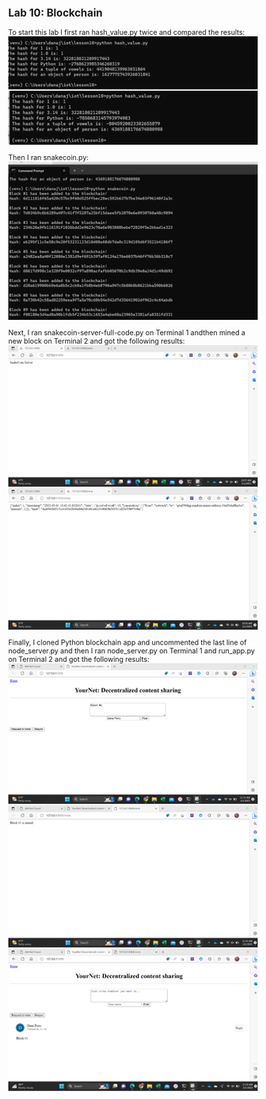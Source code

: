 ## Lab 10: Blockchain 

To start this lab I first ran hash_value.py twice and compared the results:
![Hash Value Photo1](lab101.png)
![Hash Value Photo2](lab102.png)

Then I ran snakecoin.py:
![Snakecoin.py](lab103.png)

Next, I ran snakecoin-server-full-code.py on Terminal 1 andthen mined a new block on Terminal 2 and got the following results:
![Website 1](lab10website.png)
![Website 2](lab10website2.png)

Finally, I cloned Python blockchain app and uncommented the last line of node_server.py and then I ran node_server.py on Terminal 1 and run_app.py on Terminal 2 and got the following results:
![Mine Block 1](lab10mineblock.png)
![Mine Block 2](lab10mineblock2.png)
![Mine Block 3](lab10mineblock3.png)
